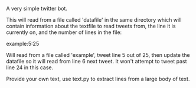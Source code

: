 A very simple twitter bot.

This will read from a file called 'datafile' in the same directory which will contain
information about the textfile to read tweets from, the line it is currently on, and
the number of lines in the file:

example:5:25

Will read from a file called 'example', tweet line 5 out of 25, then update the datafile
so it will read from line 6 next tweet. It won't attempt to tweet past line 24 in this
case.

Provide your own text, use text.py to extract lines from a large body of text.
